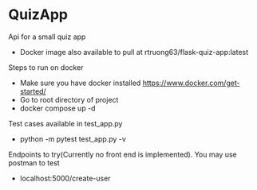 # QuizApp

Api for a small quiz app
- Docker image also available to pull at rtruong63/flask-quiz-app:latest

Steps to run on docker
- Make sure you have docker installed https://www.docker.com/get-started/
- Go to root directory of project
- docker compose up -d

Test cases available in test_app.py
- python -m pytest test_app.py -v

Endpoints to try(Currently no front end is implemented). You may use postman to test
- localhost:5000/create-user
